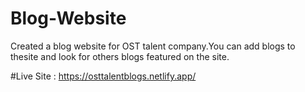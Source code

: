# Blog-Website
Created a blog website for OST talent company.You can add blogs to thesite and look for others blogs featured on the site.

#Live Site : 
https://osttalentblogs.netlify.app/
